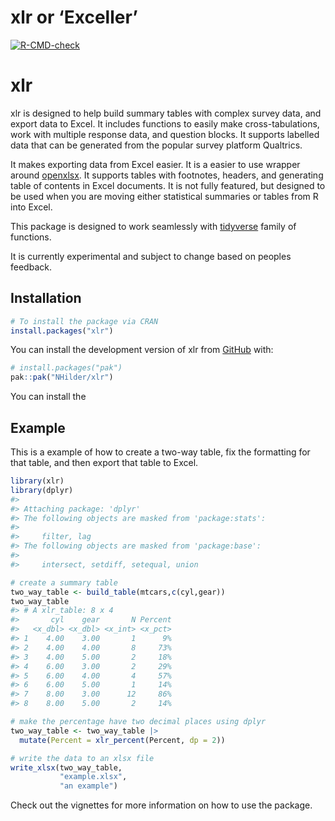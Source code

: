 
<!-- README.md is generated from README.Rmd. Please edit that file -->

# xlr or ‘Exceller’

<!-- badges: start -->

[![R-CMD-check](https://github.com/NHilder/xlr/actions/workflows/R-CMD-check.yaml/badge.svg)](https://github.com/NHilder/xlr/actions/workflows/R-CMD-check.yaml)
<!-- badges: end -->

# xlr

xlr is designed to help build summary tables with complex survey data,
and export data to Excel. It includes functions to easily make
cross-tabulations, work with multiple response data, and question
blocks. It supports labelled data that can be generated from the popular
survey platform Qualtrics.

It makes exporting data from Excel easier. It is a easier to use wrapper
around [openxlsx](https://ycphs.github.io/openxlsx/). It supports tables
with footnotes, headers, and generating table of contents in Excel
documents. It is not fully featured, but designed to be used when you
are moving either statistical summaries or tables from R into Excel.

This package is designed to work seamlessly with
[tidyverse](https://www.tidyverse.org/) family of functions.

It is currently experimental and subject to change based on peoples
feedback.

## Installation
``` r
# To install the package via CRAN
install.packages("xlr")
```

You can install the development version of xlr from
[GitHub](https://github.com/) with:

``` r
# install.packages("pak")
pak::pak("NHilder/xlr")
```

You can install the 

## Example

This is a example of how to create a two-way table, fix the formatting
for that table, and then export that table to Excel.

``` r
library(xlr)
library(dplyr)
#> 
#> Attaching package: 'dplyr'
#> The following objects are masked from 'package:stats':
#> 
#>     filter, lag
#> The following objects are masked from 'package:base':
#> 
#>     intersect, setdiff, setequal, union

# create a summary table
two_way_table <- build_table(mtcars,c(cyl,gear))
two_way_table
#> # A xlr_table: 8 x 4
#>       cyl    gear       N Percent
#>   <x_dbl> <x_dbl> <x_int> <x_pct>
#> 1    4.00    3.00       1      9%
#> 2    4.00    4.00       8     73%
#> 3    4.00    5.00       2     18%
#> 4    6.00    3.00       2     29%
#> 5    6.00    4.00       4     57%
#> 6    6.00    5.00       1     14%
#> 7    8.00    3.00      12     86%
#> 8    8.00    5.00       2     14%

# make the percentage have two decimal places using dplyr
two_way_table <- two_way_table |> 
  mutate(Percent = xlr_percent(Percent, dp = 2))

# write the data to an xlsx file
write_xlsx(two_way_table,
           "example.xlsx",
           "an example")
```

Check out the vignettes for more information on how to use the package.
